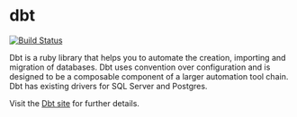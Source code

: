 dbt
===

[![Build Status](https://api.travis-ci.com/realityforge/dbt.svg?branch=master)](http://travis-ci.com/realityforge/dbt)

Dbt is a ruby library that helps you to automate the creation, importing and migration of databases. Dbt uses convention over configuration and is designed to be a composable component of a larger automation tool chain. Dbt has existing drivers for SQL Server and Postgres.

Visit the [Dbt site](http://realityforge.org/dbt/) for further details.
